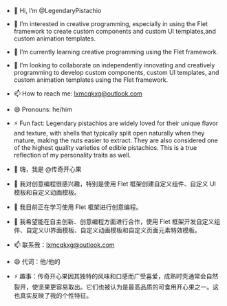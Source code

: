 - 👋 Hi, I’m @LegendaryPistachio
- 👀 I’m interested in creative programming, especially in using the Flet framework to create custom components and custom UI templates,and custom animation templates.
- 🌱 I’m currently learning creative programming using the Flet framework.
- 💞️ I’m looking to collaborate on independently innovating and creatively programming to develop custom components, custom UI templates, and custom animation templates using the Flet framework.
- 📫 How to reach me: lxmcqkxg@outlook.com
- 😄 Pronouns: he/him
- ⚡ Fun fact: Legendary pistachios are widely loved for their unique flavor and texture, with shells that typically split open naturally when they mature, making the nuts easier to extract. They are also considered one of the highest quality varieties of edible pistachios. This is a true reflection of my personality traits as well.

- 👋 嗨，我是 @传奇开心果
- 👀 我对创意编程很感兴趣，特别是使用 Flet 框架创建自定义组件、自定义 UI 模板和自定义动画模板。
- 🌱 我目前正在学习使用 Flet 框架进行创意编程。
- 💞️ 我希望能在自主创新、创意编程方面进行合作，使用 Flet 框架开发自定义组件、自定义UI界面模板、自定义动画模板和自定义页面元素特效模板。
- 📫 联系我：lxmcqkxg@outlook.com
- 😄 代词：他/他的
- ⚡ 趣事：传奇开心果因其独特的风味和口感而广受喜爱，成熟时壳通常会自然裂开，使坚果更容易取出。它们也被认为是最高品质的可食用开心果之一。这也真实反映了我的个性特征。

